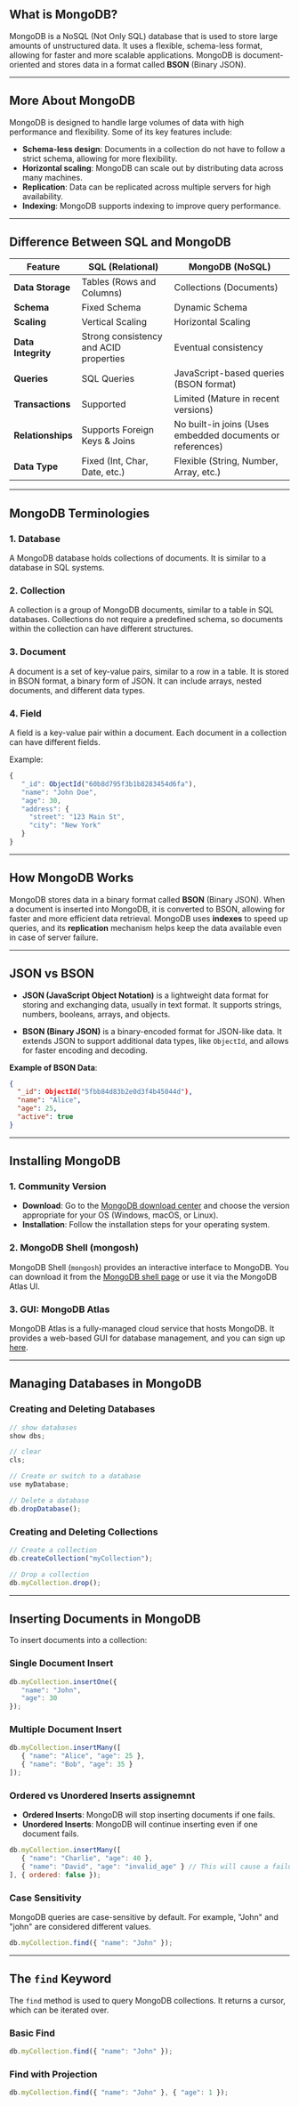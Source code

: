 ## **What is MongoDB?**
MongoDB is a NoSQL (Not Only SQL) database that is used to store large amounts of unstructured data. It uses a flexible, schema-less format, allowing for faster and more scalable applications. MongoDB is document-oriented and stores data in a format called **BSON** (Binary JSON).

---

## **More About MongoDB**
MongoDB is designed to handle large volumes of data with high performance and flexibility. Some of its key features include:
- **Schema-less design**: Documents in a collection do not have to follow a strict schema, allowing for more flexibility.
- **Horizontal scaling**: MongoDB can scale out by distributing data across many machines.
- **Replication**: Data can be replicated across multiple servers for high availability.
- **Indexing**: MongoDB supports indexing to improve query performance.

---

## **Difference Between SQL and MongoDB**

| Feature                | SQL (Relational)                      | MongoDB (NoSQL)                           |
|------------------------|---------------------------------------|-------------------------------------------|
| **Data Storage**        | Tables (Rows and Columns)             | Collections (Documents)                   |
| **Schema**              | Fixed Schema                          | Dynamic Schema                           |
| **Scaling**             | Vertical Scaling                      | Horizontal Scaling                       |
| **Data Integrity**      | Strong consistency and ACID properties | Eventual consistency                     |
| **Queries**             | SQL Queries                           | JavaScript-based queries (BSON format)    |
| **Transactions**        | Supported                             | Limited (Mature in recent versions)      |
| **Relationships**       | Supports Foreign Keys & Joins         | No built-in joins (Uses embedded documents or references) |
| **Data Type**           | Fixed (Int, Char, Date, etc.)         | Flexible (String, Number, Array, etc.)    |

---

## **MongoDB Terminologies**
### **1. Database**
A MongoDB database holds collections of documents. It is similar to a database in SQL systems.

### **2. Collection**
A collection is a group of MongoDB documents, similar to a table in SQL databases. Collections do not require a predefined schema, so documents within the collection can have different structures.

### **3. Document**
A document is a set of key-value pairs, similar to a row in a table. It is stored in BSON format, a binary form of JSON. It can include arrays, nested documents, and different data types.

### **4. Field**
A field is a key-value pair within a document. Each document in a collection can have different fields.

Example:
```javascript
{
   "_id": ObjectId("60b8d795f3b1b8283454d6fa"),
   "name": "John Doe",
   "age": 30,
   "address": {
     "street": "123 Main St",
     "city": "New York"
   }
}
```

---

## **How MongoDB Works**
MongoDB stores data in a binary format called **BSON** (Binary JSON). When a document is inserted into MongoDB, it is converted to BSON, allowing for faster and more efficient data retrieval. MongoDB uses **indexes** to speed up queries, and its **replication** mechanism helps keep the data available even in case of server failure.

---

## **JSON vs BSON**
- **JSON (JavaScript Object Notation)** is a lightweight data format for storing and exchanging data, usually in text format. It supports strings, numbers, booleans, arrays, and objects.
  
- **BSON (Binary JSON)** is a binary-encoded format for JSON-like data. It extends JSON to support additional data types, like `ObjectId`, and allows for faster encoding and decoding.

**Example of BSON Data**:
```json
{
  "_id": ObjectId("5fbb84d83b2e0d3f4b45044d"),
  "name": "Alice",
  "age": 25,
  "active": true
}
```

---

## **Installing MongoDB**

### **1. Community Version**
- **Download**: Go to the [MongoDB download center](https://www.mongodb.com/try/download/community) and choose the version appropriate for your OS (Windows, macOS, or Linux).
- **Installation**: Follow the installation steps for your operating system. 

### **2. MongoDB Shell (mongosh)**
MongoDB Shell (`mongosh`) provides an interactive interface to MongoDB. You can download it from the [MongoDB shell page](https://www.mongodb.com/try/download/shell) or use it via the MongoDB Atlas UI.

### **3. GUI: MongoDB Atlas**
MongoDB Atlas is a fully-managed cloud service that hosts MongoDB. It provides a web-based GUI for database management, and you can sign up [here](https://www.mongodb.com/cloud/atlas).

---

## **Managing Databases in MongoDB**

### **Creating and Deleting Databases**
```javascript
// show databases
show dbs;

// clear
cls;

// Create or switch to a database
use myDatabase;

// Delete a database
db.dropDatabase();
```

### **Creating and Deleting Collections**
```javascript
// Create a collection
db.createCollection("myCollection");

// Drop a collection
db.myCollection.drop();
```

---

## **Inserting Documents in MongoDB**
To insert documents into a collection:

### **Single Document Insert**
```javascript
db.myCollection.insertOne({
   "name": "John",
   "age": 30
});
```

### **Multiple Document Insert**
```javascript
db.myCollection.insertMany([
   { "name": "Alice", "age": 25 },
   { "name": "Bob", "age": 35 }
]);
```

### **Ordered vs Unordered Inserts** assignemnt
- **Ordered Inserts**: MongoDB will stop inserting documents if one fails.
- **Unordered Inserts**: MongoDB will continue inserting even if one document fails.
```javascript
db.myCollection.insertMany([
   { "name": "Charlie", "age": 40 },
   { "name": "David", "age": "invalid_age" } // This will cause a failure in ordered insert
], { ordered: false });
```

### **Case Sensitivity**
MongoDB queries are case-sensitive by default. For example, "John" and "john" are considered different values.
```javascript
db.myCollection.find({ "name": "John" });
```

---

## **The `find` Keyword**
The `find` method is used to query MongoDB collections. It returns a cursor, which can be iterated over.

### **Basic Find**
```javascript
db.myCollection.find({ "name": "John" });
```

### **Find with Projection**
```javascript
db.myCollection.find({ "name": "John" }, { "age": 1 });
```
